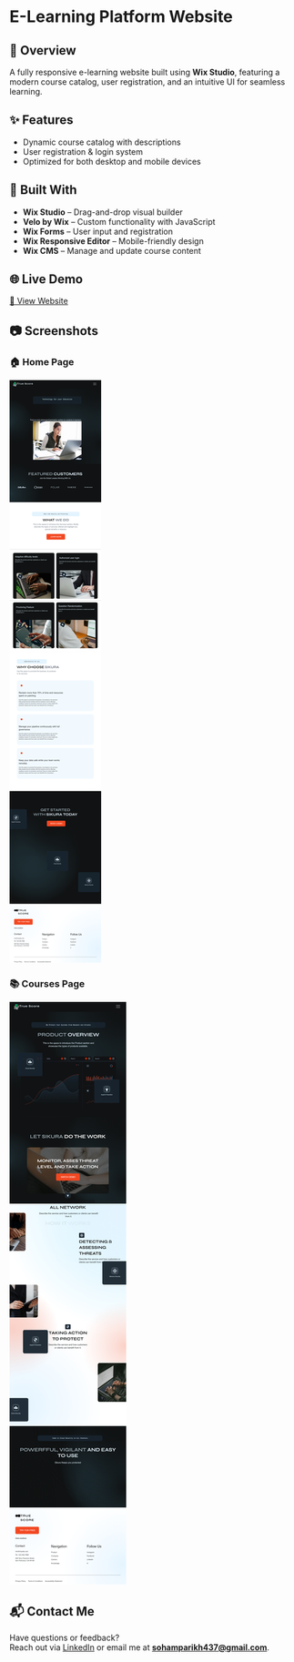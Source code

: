 # E-Learning Platform Website

## 📘 Overview  
A fully responsive e-learning website built using **Wix Studio**, featuring a modern course catalog, user registration, and an intuitive UI for seamless learning.

## ✨ Features  
- Dynamic course catalog with descriptions  
- User registration & login system  
- Optimized for both desktop and mobile devices

## 🔧 Built With  
- **Wix Studio** – Drag-and-drop visual builder  
- **Velo by Wix** – Custom functionality with JavaScript  
- **Wix Forms** – User input and registration  
- **Wix Responsive Editor** – Mobile-friendly design  
- **Wix CMS** – Manage and update course content

## 🌐 Live Demo  
[🔗 View Website](https://sohamparikh437.wixstudio.com/my-site-3)

## 📷 Screenshots  

### 🏠 Home Page  
![Homepage Preview](https://github.com/soham8511/E-Learning-Platform/blob/a653aa356e8326e590d6ead7257402857475223a/screenshots/Home%20Page.png)

### 📚 Courses Page  
![Courses Preview](https://github.com/soham8511/E-Learning-Platform/blob/5c6a3623fd9b219d3eee62a71c9edbb6d3173c0e/screenshots/Product%20Page.png)

## 📬 Contact Me  
Have questions or feedback?  
Reach out via [LinkedIn](https://www.linkedin.com/in/sohamparikhahmedabad) or email me at **sohamparikh437@gmail.com**.
